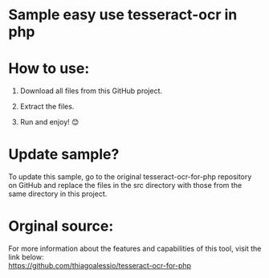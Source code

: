 # Sample easy use tesseract-ocr in php  

# How to use:  

1. Download all files from this GitHub project.  

2. Extract the files.

3. Run and enjoy! 😊  

# Update sample?  
To update this sample, go to the original tesseract-ocr-for-php repository on GitHub and replace the files in the src directory with those from the same directory in this project.

# Orginal source:  
For more information about the features and capabilities of this tool, visit the link below:  
https://github.com/thiagoalessio/tesseract-ocr-for-php
